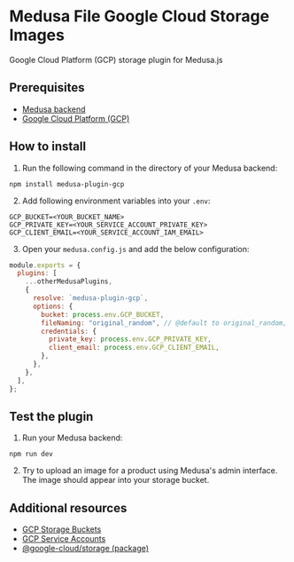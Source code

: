 # Medusa File Google Cloud Storage Images

Google Cloud Platform (GCP) storage plugin for Medusa.js

## Prerequisites

- [Medusa backend](https://docs.medusajs.com/development/backend/install/)
- [Google Cloud Platform (GCP)](https://cloud.google.com/)

## How to install

1. Run the following command in the directory of your Medusa backend:

```
npm install medusa-plugin-gcp
```

2. Add following environment variables into your `.env`:

```
GCP_BUCKET=<YOUR_BUCKET_NAME>
GCP_PRIVATE_KEY=<YOUR_SERVICE_ACCOUNT_PRIVATE_KEY>
GCP_CLIENT_EMAIL=<YOUR_SERVICE_ACCOUNT_IAM_EMAIL>
```

3. Open your `medusa.config.js` and add the below configuration:

```js
module.exports = {
  plugins: [
    ...otherMedusaPlugins,
    {
      resolve: `medusa-plugin-gcp`,
      options: {
        bucket: process.env.GCP_BUCKET,
        fileNaming: "original_random", // @default to original_random, options: original, random, original_random
        credentials: {
          private_key: process.env.GCP_PRIVATE_KEY,
          client_email: process.env.GCP_CLIENT_EMAIL,
        },
      },
    },
  ],
};
```

## Test the plugin

1. Run your Medusa backend:

```
npm run dev
```

2. Try to upload an image for a product using Medusa's admin interface. The image should appear into your storage bucket.

## Additional resources

- [GCP Storage Buckets](Bucketshttps://cloud.google.com/storage/docs/creating-buckets/)
- [GCP Service Accounts](https://cloud.google.com/iam/docs/service-account-overview/)
- [@google-cloud/storage (package)](https://www.npmjs.com/package/@google-cloud/storage/)
